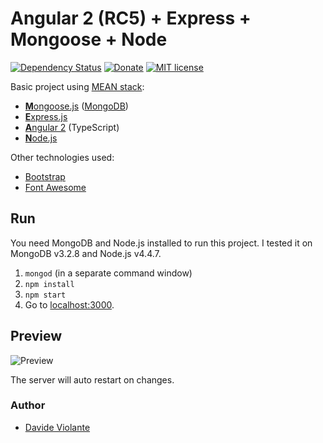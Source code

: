 # Angular 2 (RC5) + Express + Mongoose + Node

[![Dependency Status](https://david-dm.org/DavideViolante/Angular2-Express-Mongoose.svg)](https://david-dm.org/DavideViolante/Angular2-Express-Mongoose) [![Donate](https://img.shields.io/badge/paypal-donate-179BD7.svg)](https://www.paypal.com/cgi-bin/webscr?cmd=_s-xclick&hosted_button_id=M3EYKSBP7755A) [![MIT license](http://img.shields.io/badge/license-MIT-brightgreen.svg)](http://opensource.org/licenses/MIT)

Basic project using [MEAN stack](https://en.wikipedia.org/wiki/MEAN_(software_bundle)):
* [**M**ongoose.js](http://www.mongoosejs.com) ([MongoDB](http://www.mongodb.com))
* [**E**xpress.js](http://expressjs.com)
* [**A**ngular 2](https://angular.io) (TypeScript)
* [**N**ode.js](https://nodejs.org)

Other technologies used:
* [Bootstrap](http://www.getbootstrap.com)
* [Font Awesome](http://fontawesome.io)

## Run
You need MongoDB and Node.js installed to run this project. I tested it on MongoDB v3.2.8 and Node.js v4.4.7.

1. `mongod` (in a separate command window)
2. `npm install`
3. `npm start`
4. Go to [localhost:3000](http://localhost:3000).


## Preview
![Preview](https://raw.githubusercontent.com/DavideViolante/Angular2-Express-Mongoose/master/demo.gif "Preview")


The server will auto restart on changes.

### Author
* [Davide Violante](https://github.com/DavideViolante)
